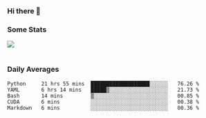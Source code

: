 ### Hi there 👋

<!--
**haruishi43/haruishi43** is a ✨ _special_ ✨ repository because its `README.md` (this file) appears on your GitHub profile.

Here are some ideas to get you started:

- 🔭 I’m currently working on ...
- 🌱 I’m currently learning ...
- 👯 I’m looking to collaborate on ...
- 🤔 I’m looking for help with ...
- 💬 Ask me about ...
- 📫 How to reach me: ...
- 😄 Pronouns: ...
- ⚡ Fun fact: ...
-->

### Some Stats
<div>
  <img align="center" src="https://github-readme-stats.vercel.app/api?username=haruishi43&count_private=true&show_icons=true" />
</div>

</br>

### Daily Averages

<!--START_SECTION:waka-->
```text
Python     21 hrs 55 mins  ███████████████████░░░░░░   76.26 % 
YAML       6 hrs 14 mins   █████▒░░░░░░░░░░░░░░░░░░░   21.73 % 
Bash       14 mins         ▒░░░░░░░░░░░░░░░░░░░░░░░░   00.85 % 
CUDA       6 mins          ░░░░░░░░░░░░░░░░░░░░░░░░░   00.38 % 
Markdown   6 mins          ░░░░░░░░░░░░░░░░░░░░░░░░░   00.36 % 
```
<!--END_SECTION:waka-->
